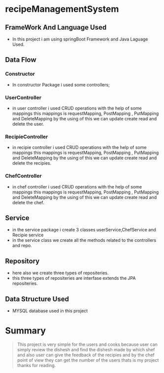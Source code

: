 # recipeManagementSystem
<!-- Headings -->
<!--UL-->
## FrameWork And Language Used
* In this project i am using springBoot Framework and Java Laguage Used.

## Data Flow
### Constructor
* In constructor Package i used some controllers;
### UserController
* in user controller i used CRUD operations with the help of some mappings this mappings is requestMapping, PostMapping , PutMapping and DeleteMapping by the using of this we can update create read and delete the user.
### RecipieController
*  in recipie controller i used CRUD operations with the help of some mappings this mappings is requestMapping, PostMapping , PutMapping and DeleteMapping by the using of this we can update create read and delete the recipies.
### ChefController
* in chef controller i used CRUD operations with the help of some mappings this mappings is requestMapping, PostMapping , PutMapping and DeleteMapping by the using of this we can update create read and delete the chef.

## Service
* in the service package i create 3 classes userService,ChefService and Recipie service
* in the service class we create all the methods related to the controllers and repo.
 ## Repository
 * here also we create three types of repositeries.
 * this three types of repositeries are interfase extends the JPA repositeries.
 ## Data Structure Used
 * MYSQL database used in this project 
 
 # Summary
 <!-- Blockquote-->
 > This project is very simple for the users and cooks because user can simply review the dishesh and find the dishesh made by which shef and also user can give the feedback of the recipies and by the chef point of view they can get the number of the users thats is my project thanks for reading.
